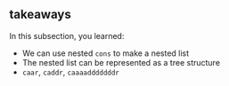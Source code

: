 ## takeaways

In this subsection, you learned:

  * We can use nested `cons` to make a nested list
  * The nested list can be represented as a tree structure
  * `caar`, `caddr`, `caaaadddddddr`

